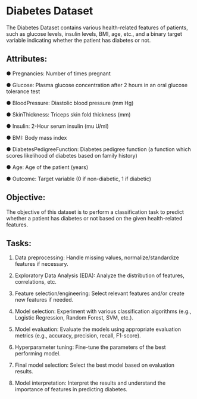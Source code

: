 # Diabetes Dataset

The Diabetes Dataset contains various health-related features of patients, such as glucose levels, insulin levels, BMI, age, etc., and a binary target variable indicating whether the patient has diabetes or not.

## Attributes:

● Pregnancies: Number of times pregnant

● Glucose: Plasma glucose concentration after 2 hours in an oral glucose tolerance test

● BloodPressure: Diastolic blood pressure (mm Hg)

● SkinThickness: Triceps skin fold thickness (mm)

● Insulin: 2-Hour serum insulin (mu U/ml)

● BMI: Body mass index

● DiabetesPedigreeFunction: Diabetes pedigree function (a function which scores likelihood of diabetes based on family history)

● Age: Age of the patient (years)

● Outcome: Target variable (0 if non-diabetic, 1 if diabetic)

## Objective:

The objective of this dataset is to perform a classification task to predict whether a patient has diabetes or not based on the given health-related features.

## Tasks:

1. Data preprocessing: Handle missing values, normalize/standardize features if necessary.

2. Exploratory Data Analysis (EDA): Analyze the distribution of features, correlations, etc.

3. Feature selection/engineering: Select relevant features and/or create new features if needed.

4. Model selection: Experiment with various classification algorithms (e.g., Logistic Regression, Random Forest, SVM, etc.).

5. Model evaluation: Evaluate the models using appropriate evaluation metrics (e.g., accuracy, precision, recall, F1-score).

6. Hyperparameter tuning: Fine-tune the parameters of the best performing model.

7. Final model selection: Select the best model based on evaluation results.

8. Model interpretation: Interpret the results and understand the importance of features in predicting diabetes.
